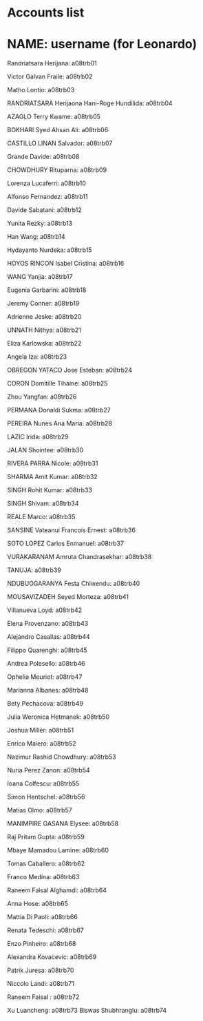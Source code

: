 # Accounts list
# NAME: username (for Leonardo)

Randriatsara Herijana:  a08trb01

Victor Galvan Fraile:  a08trb02

Matho Lontio:  a08trb03

RANDRIATSARA Herijaona Hani-Roge Hundilida:  a08trb04

AZAGLO Terry Kwame:  a08trb05

BOKHARI Syed Ahsan Ali:  a08trb06

CASTILLO LINAN Salvador:  a08trb07

Grande Davide:  a08trb08

CHOWDHURY Rituparna:  a08trb09

Lorenza Lucaferri:  a08trb10

Alfonso Fernandez:  a08trb11

Davide Sabatani:  a08trb12 

Yunita Rezky:  a08trb13

Han Wang:  a08trb14

Hydayanto Nurdeka:  a08trb15

HOYOS RINCON Isabel Cristina:  a08trb16

WANG  Yanjia:  a08trb17

Eugenia Garbarini:  a08trb18

Jeremy Conner:  a08trb19

Adrienne Jeske:  a08trb20

UNNATH Nithya:  a08trb21

Eliza Karlowska:  a08trb22

Angela Iza:  a08trb23

OBREGON YATACO Jose Esteban:  a08trb24

CORON Domitille Tihaine:  a08trb25

Zhou Yangfan:  a08trb26

PERMANA Donaldi Sukma:  a08trb27

PEREIRA Nunes Ana Maria:  a08trb28

LAZIC Irida:  a08trb29

JALAN Shointee:  a08trb30

RIVERA PARRA Nicole:  a08trb31

SHARMA Amit Kumar:  a08trb32

SINGH Rohit Kumar:  a08trb33

SINGH Shivam:  a08trb34

REALE Marco:  a08trb35

SANSINE Vateanui Francois Ernest:  a08trb36

SOTO LOPEZ Carlos Enmanuel:  a08trb37

VURAKARANAM Amruta Chandrasekhar:  a08trb38

TANUJA:  a08trb39

NDUBUOGARANYA Festa Chiwendu:  a08trb40

MOUSAVIZADEH Seyed Morteza:  a08trb41

Villanueva Loyd: a08trb42

Elena Provenzano: a08trb43

Alejandro Casallas: a08trb44

Filippo Quarenghi: a08trb45

Andrea Polesello: a08trb46

Ophelia Meuriot: a08trb47

Marianna Albanes: a08trb48

Bety Pechacova: a08trb49

Julia Weronica Hetmanek: a08trb50

Joshua Miller: a08trb51

Enrico Maiero: a08trb52

Nazimur Rashid Chowdhury: a08trb53

Nuria Perez Zanon: a08trb54

Ioana Colfescu: a08trb55

Simon Hentschel: a08trb56

Matias Olmo: a08trb57

MANIMPIRE GASANA Elysee: a08trb58

Raj Pritam Gupta: a08trb59

Mbaye Mamadou Lamine: a08trb60

Tomas Caballero: a08trb62

Franco Medina: a08trb63

Raneem Faisal Alghamdi: a08trb64

Anna Hose: a08trb65

Mattia Di Paoli: a08trb66

Renata Tedeschi: a08trb67

Enzo Pinheiro: a08trb68

Alexandra Kovacevic: a08trb69

Patrik Juresa: a08trb70

Niccolo Landi: a08trb71

Raneem Faisal : a08trb72

Xu Luancheng: a08trb73
Biswas Shubhranglu: a08trb74
